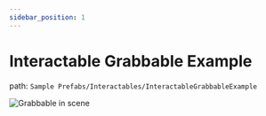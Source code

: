 ```yaml
---
sidebar_position: 1
---
```

# Interactable Grabbable Example

path: `Sample Prefabs/Interactables/InteractableGrabbableExample`

![Grabbable in scene](./img/grabbableInScene.png)